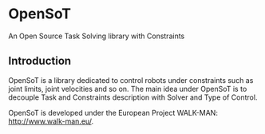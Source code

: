 OpenSoT
=========

An Open Source Task Solving library with Constraints

Introduction
------------
OpenSoT is a library dedicated to control robots under constraints such as joint limits, joint velocities and so on. The main idea under OpenSoT is to decouple Task and Constraints description with Solver and Type of Control.

OpenSoT is developed under the European Project WALK-MAN: http://www.walk-man.eu/.

